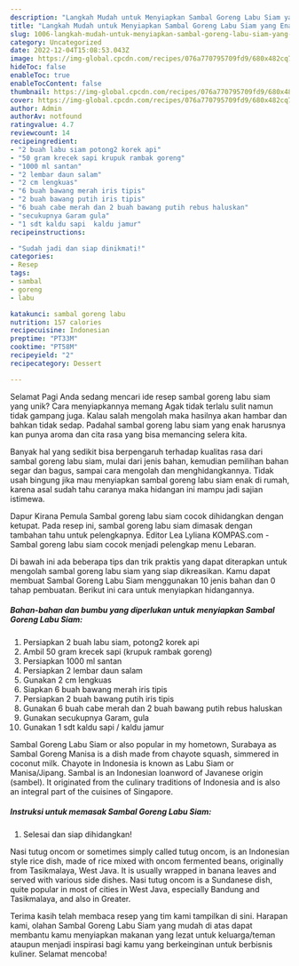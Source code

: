 ```yaml
---
description: "Langkah Mudah untuk Menyiapkan Sambal Goreng Labu Siam yang Enak, Mengugah Selera"
title: "Langkah Mudah untuk Menyiapkan Sambal Goreng Labu Siam yang Enak, Mengugah Selera"
slug: 1006-langkah-mudah-untuk-menyiapkan-sambal-goreng-labu-siam-yang-enak-mengugah-selera
category: Uncategorized
date: 2022-12-04T15:08:53.043Z
image: https://img-global.cpcdn.com/recipes/076a770795709fd9/680x482cq70/sambal-goreng-labu-siam-foto-resep-utama.jpg
hideToc: false
enableToc: true
enableTocContent: false
thumbnail: https://img-global.cpcdn.com/recipes/076a770795709fd9/680x482cq70/sambal-goreng-labu-siam-foto-resep-utama.jpg
cover: https://img-global.cpcdn.com/recipes/076a770795709fd9/680x482cq70/sambal-goreng-labu-siam-foto-resep-utama.jpg
author: Admin
authorAv: notfound
ratingvalue: 4.7
reviewcount: 14
recipeingredient:
- "2 buah labu siam potong2 korek api"
- "50 gram krecek sapi krupuk rambak goreng"
- "1000 ml santan"
- "2 lembar daun salam"
- "2 cm lengkuas"
- "6 buah bawang merah iris tipis"
- "2 buah bawang putih iris tipis"
- "6 buah cabe merah dan 2 buah bawang putih rebus haluskan"
- "secukupnya Garam gula"
- "1 sdt kaldu sapi  kaldu jamur"
recipeinstructions:

- "Sudah jadi dan siap dinikmati!"
categories:
- Resep
tags:
- sambal
- goreng
- labu

katakunci: sambal goreng labu 
nutrition: 157 calories
recipecuisine: Indonesian
preptime: "PT33M"
cooktime: "PT58M"
recipeyield: "2"
recipecategory: Dessert

---
```



Selamat Pagi Anda sedang mencari ide resep sambal goreng labu siam yang unik? Cara menyiapkannya memang Agak tidak terlalu sulit namun tidak gampang juga. Kalau salah mengolah maka hasilnya akan hambar dan bahkan tidak sedap. Padahal sambal goreng labu siam yang enak harusnya kan punya aroma dan cita rasa yang bisa memancing selera kita.


Banyak hal yang sedikit bisa berpengaruh terhadap kualitas rasa dari sambal goreng labu siam, mulai dari jenis bahan, kemudian pemilihan bahan segar dan bagus, sampai cara mengolah dan menghidangkannya. Tidak usah bingung jika mau menyiapkan sambal goreng labu siam enak di rumah, karena asal sudah tahu caranya maka hidangan ini mampu jadi sajian istimewa.

Dapur Kirana Pemula Sambal goreng labu siam cocok dihidangkan dengan ketupat. Pada resep ini, sambal goreng labu siam dimasak dengan tambahan tahu untuk pelengkapnya. Editor Lea Lyliana KOMPAS.com - Sambal goreng labu siam cocok menjadi pelengkap menu Lebaran.


Di bawah ini ada beberapa tips dan trik praktis yang dapat diterapkan untuk mengolah sambal goreng labu siam yang siap dikreasikan. Kamu dapat membuat Sambal Goreng Labu Siam menggunakan 10 jenis bahan dan 0 tahap pembuatan. Berikut ini cara untuk menyiapkan hidangannya.

<!--inarticleads1-->

##### Bahan-bahan dan bumbu yang diperlukan untuk menyiapkan Sambal Goreng Labu Siam:

1. Persiapkan 2 buah labu siam, potong2 korek api
1. Ambil 50 gram krecek sapi (krupuk rambak goreng)
1. Persiapkan 1000 ml santan
1. Persiapkan 2 lembar daun salam
1. Gunakan 2 cm lengkuas
1. Siapkan 6 buah bawang merah iris tipis
1. Persiapkan 2 buah bawang putih iris tipis
1. Gunakan 6 buah cabe merah dan 2 buah bawang putih rebus haluskan
1. Gunakan secukupnya Garam, gula
1. Gunakan 1 sdt kaldu sapi / kaldu jamur


Sambal Goreng Labu Siam or also popular in my hometown, Surabaya as Sambal Goreng Manisa is a dish made from chayote squash, simmered in coconut milk. Chayote in Indonesia is known as Labu Siam or Manisa/Jipang. Sambal is an Indonesian loanword of Javanese origin (sambel). It originated from the culinary traditions of Indonesia and is also an integral part of the cuisines of Singapore. 

<!--inarticleads2-->

##### Instruksi untuk memasak Sambal Goreng Labu Siam:


1. Selesai dan siap dihidangkan!

Nasi tutug oncom or sometimes simply called tutug oncom, is an Indonesian style rice dish, made of rice mixed with oncom fermented beans, originally from Tasikmalaya, West Java. It is usually wrapped in banana leaves and served with various side dishes. Nasi tutug oncom is a Sundanese dish, quite popular in most of cities in West Java, especially Bandung and Tasikmalaya, and also in Greater. 

Terima kasih telah membaca resep yang tim kami tampilkan di sini. Harapan kami, olahan Sambal Goreng Labu Siam yang mudah di atas dapat membantu kamu menyiapkan makanan yang lezat untuk keluarga/teman ataupun menjadi inspirasi bagi kamu yang berkeinginan untuk berbisnis kuliner. Selamat mencoba!
